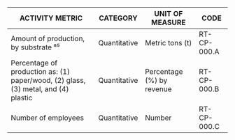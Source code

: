 | ACTIVITY METRIC | CATEGORY | UNIT OF MEASURE | CODE |
|-----------------|----------|-----------------|------|
| Amount of production, by substrate ⁸⁵ | Quantitative | Metric tons (t) | RT-CP-000.A |
| Percentage of production as: (1) paper/wood, (2) glass, (3) metal, and (4) plastic | Quantitative | Percentage (%) by revenue | RT-CP-000.B |
| Number of employees | Quantitative | Number | RT-CP-000.C |